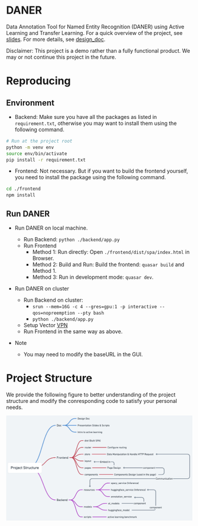 # DANER
Data Annotation Tool for Named Entity Recognition (DANER) using Active Learning and Transfer Learning. For a quick overview of the project, see [slides](./doc/slides_final.pdf). For more details, see [design_doc](./doc/design_doc.pdf).

Disclaimer: This project is a demo rather than a fully functional product. We may or not continue this project in the future.

# Reproducing

## Environment
  - Backend: Make sure you have all the packages as listed in `requirement.txt`, otherwise you may want to install them using the following command.
  
  ```bash
  # Run at the project root
  python -m venv env
  source env/bin/activate
  pip install -r requirement.txt
  ```
  - Frontend: Not necessary. But if you want to build the frontend yourself, you need to install the package using the following command.
  
  ```bash
  cd ./frontend
  npm install
  ```

## Run DANER
- Run DANER on local machine.
  - Run Backend: `python ./backend/app.py`
  - Run Frontend
    - Method 1: Run directly: Open `./frontend/dist/spa/index.html` in Browser.
    - Method 2: Build and Run: Build the frontend: `quasar build` and Method 1.
    - Method 3: Run in development mode: `quasar dev`.

- Run DANER on cluster
  - Run Backend on cluster:
    - `srun --mem=16G -c 4 --gres=gpu:1 -p interactive --qos=nopreemption --pty bash`
    - `python ./backend/app.py`
  - Setup Vector [VPN](https://support.vectorinstitute.ai/Vaughan_SSL_VPN_and_JupyterHub)
  - Run Frontend in the same way as above.

- Note
  - You may need to modify the baseURL in the GUI.

# Project Structure
We provide the following figure to better understanding of the project structure and modify the conresponding code to satisfy your personal needs.

![project_structure](./doc/asset/project_structure.jpg)
